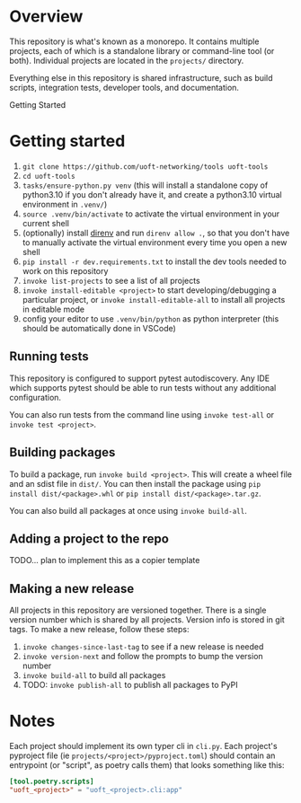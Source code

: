 # Overview

This repository is what's known as a monorepo. It contains multiple projects, each of which is a standalone library or command-line tool (or both). Individual projects are located in the `projects/` directory.

Everything else in this repository is shared infrastructure, such as build scripts, integration tests, developer tools, and documentation.

Getting Started

# Getting started

1. `git clone https://github.com/uoft-networking/tools uoft-tools`
2. `cd uoft-tools`
3. `tasks/ensure-python.py venv` (this will install a standalone copy of python3.10 if you don't already have it, and create a python3.10 virtual environment in `.venv/`)
4. `source .venv/bin/activate` to activate the virtual environment in your current shell
4. (optionally) install [direnv](https://direnv.net/) and run `direnv allow .`, so that you don't have to manually activate the virtual environment every time you open a new shell
5. `pip install -r dev.requirements.txt` to install the dev tools needed to work on this repository
6. `invoke list-projects` to see a list of all projects
7. `invoke install-editable <project>` to start developing/debugging a particular project, or `invoke install-editable-all` to install all projects in editable mode
8. config your editor to use `.venv/bin/python` as python interpreter (this should be automatically done in VSCode)

## Running tests

This repository is configured to support pytest autodiscovery. Any IDE which supports pytest should be able to run tests without any additional configuration.

You can also run tests from the command line using `invoke test-all` or `invoke test <project>`.

## Building packages

To build a package, run `invoke build <project>`. This will create a wheel file and an sdist file in `dist/`.
You can then install the package using `pip install dist/<package>.whl` or `pip install dist/<package>.tar.gz`.

You can also build all packages at once using `invoke build-all`.

## Adding a project to the repo

TODO... plan to implement this as a copier template

## Making a new release

All projects in this repository are versioned together. There is a single version number which is shared by all projects. Version info is stored in git tags. To make a new release, follow these steps:
1. `invoke changes-since-last-tag` to see if a new release is needed
2. `invoke version-next` and follow the prompts to bump the version number
3. `invoke build-all` to build all packages
4. TODO: `invoke publish-all` to publish all packages to PyPI

# Notes

Each project should implement its own typer cli in `cli.py`. Each project's pyproject file (ie `projects/<project>/pyproject.toml`) should contain an entrypoint (or "script", as poetry calls them) that looks something like this:
```toml
[tool.poetry.scripts]
"uoft_<project>" = "uoft_<project>.cli:app"
```
